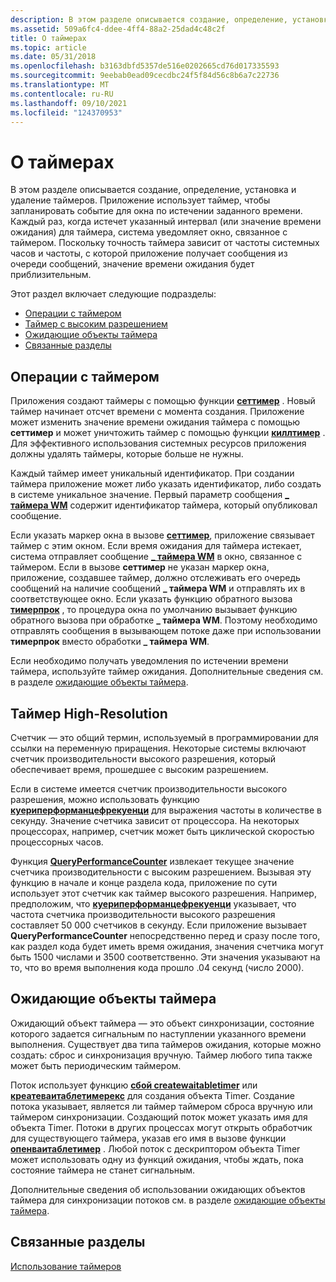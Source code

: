 ```yaml
---
description: В этом разделе описывается создание, определение, установка и удаление таймеров.
ms.assetid: 509a6fc4-ddee-4ff4-88a2-25dad4c48c2f
title: О таймерах
ms.topic: article
ms.date: 05/31/2018
ms.openlocfilehash: b3163dbfd5357de516e0202665cd76d017335593
ms.sourcegitcommit: 9eebab0ead09cecdbc24f5f84d56c8b6a7c22736
ms.translationtype: MT
ms.contentlocale: ru-RU
ms.lasthandoff: 09/10/2021
ms.locfileid: "124370953"
---
```

# <a name="about-timers"></a>О таймерах

В этом разделе описывается создание, определение, установка и удаление таймеров. Приложение использует таймер, чтобы запланировать событие для окна по истечении заданного времени. Каждый раз, когда истечет указанный интервал (или значение времени ожидания) для таймера, система уведомляет окно, связанное с таймером. Поскольку точность таймера зависит от частоты системных часов и частоты, с которой приложение получает сообщения из очереди сообщений, значение времени ожидания будет приблизительным.

Этот раздел включает следующие подразделы:

-   [Операции с таймером](#timer-operations)
-   [Таймер с высоким разрешением](#high-resolution-timer)
-   [Ожидающие объекты таймера](#waitable-timer-objects)
-   [Связанные разделы](#related-topics)

## <a name="timer-operations"></a>Операции с таймером

Приложения создают таймеры с помощью функции [**сеттимер**](/windows/win32/api/winuser/nf-winuser-settimer) . Новый таймер начинает отсчет времени с момента создания. Приложение может изменить значение времени ожидания таймера с помощью **сеттимер** и может уничтожить таймер с помощью функции [**киллтимер**](/windows/win32/api/winuser/nf-winuser-killtimer) . Для эффективного использования системных ресурсов приложения должны удалять таймеры, которые больше не нужны.

Каждый таймер имеет уникальный идентификатор. При создании таймера приложение может либо указать идентификатор, либо создать в системе уникальное значение. Первый параметр сообщения [**\_ таймера WM**](wm-timer.md) содержит идентификатор таймера, который опубликовал сообщение.

Если указать маркер окна в вызове [**сеттимер**](/windows/win32/api/winuser/nf-winuser-settimer), приложение связывает таймер с этим окном. Если время ожидания для таймера истекает, система отправляет сообщение [**\_ таймера WM**](wm-timer.md) в окно, связанное с таймером. Если в вызове **сеттимер** не указан маркер окна, приложение, создавшее таймер, должно отслеживать его очередь сообщений на наличие сообщений **\_ таймера WM** и отправлять их в соответствующее окно. Если указать функцию обратного вызова [**тимерпрок**](/windows/win32/api/winuser/nc-winuser-timerproc) , то процедура окна по умолчанию вызывает функцию обратного вызова при обработке **\_ таймера WM**. Поэтому необходимо отправлять сообщения в вызывающем потоке даже при использовании **тимерпрок** вместо обработки **\_ таймера WM**.

Если необходимо получать уведомления по истечении времени таймера, используйте таймер ожидания. Дополнительные сведения см. в разделе [ожидающие объекты таймера](/windows/desktop/Sync/waitable-timer-objects).

## <a name="high-resolution-timer"></a>Таймер High-Resolution

Счетчик — это общий термин, используемый в программировании для ссылки на переменную приращения. Некоторые системы включают счетчик производительности высокого разрешения, который обеспечивает время, прошедшее с высоким разрешением.

Если в системе имеется счетчик производительности высокого разрешения, можно использовать функцию [**куериперформанцефрекуенци**](/windows/desktop/api/profileapi/nf-profileapi-queryperformancefrequency) для выражения частоты в количестве в секунду. Значение счетчика зависит от процессора. На некоторых процессорах, например, счетчик может быть циклической скоростью процессорных часов.

Функция [**QueryPerformanceCounter**](/windows/desktop/api/profileapi/nf-profileapi-queryperformancecounter) извлекает текущее значение счетчика производительности с высоким разрешением. Вызывая эту функцию в начале и конце раздела кода, приложение по сути использует этот счетчик как таймер высокого разрешения. Например, предположим, что [**куериперформанцефрекуенци**](/windows/desktop/api/profileapi/nf-profileapi-queryperformancefrequency) указывает, что частота счетчика производительности высокого разрешения составляет 50 000 счетчиков в секунду. Если приложение вызывает **QueryPerformanceCounter** непосредственно перед и сразу после того, как раздел кода будет иметь время ожидания, значения счетчика могут быть 1500 числами и 3500 соответственно. Эти значения указывают на то, что во время выполнения кода прошло .04 секунд (число 2000).

## <a name="waitable-timer-objects"></a>Ожидающие объекты таймера

Ожидающий объект таймера — это объект синхронизации, состояние которого задается сигнальным по наступлении указанного времени выполнения. Существует два типа таймеров ожидания, которые можно создать: сброс и синхронизация вручную. Таймер любого типа также может быть периодическим таймером.

Поток использует функцию [**сбой createwaitabletimer**](/windows/win32/api/synchapi/nf-synchapi-createwaitabletimerw) или [**креатеваитаблетимерекс**](/windows/win32/api/synchapi/nf-synchapi-createwaitabletimerexw) для создания объекта Timer. Создание потока указывает, является ли таймер таймером сброса вручную или таймером синхронизации. Создающий поток может указать имя для объекта Timer. Потоки в других процессах могут открыть обработчик для существующего таймера, указав его имя в вызове функции [**опенваитаблетимер**](/windows/win32/api/synchapi/nf-synchapi-openwaitabletimerw) . Любой поток с дескриптором объекта Timer может использовать одну из функций ожидания, чтобы ждать, пока состояние таймера не станет сигнальным.

Дополнительные сведения об использовании ожидающих объектов таймера для синхронизации потоков см. в разделе [ожидающие объекты таймера](/windows/desktop/Sync/waitable-timer-objects).

## <a name="related-topics"></a>Связанные разделы

<dl> <dt>

[Использование таймеров](using-timers.md)
</dt> </dl>

 

 

